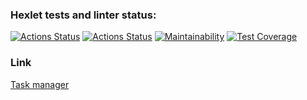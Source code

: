 ### Hexlet tests and linter status:
[![Actions Status](https://github.com/alex-j-fox/python-project-52/actions/workflows/hexlet-check.yml/badge.svg)](https://github.com/alex-j-fox/python-project-52/actions)
[![Actions Status](https://github.com/alex-j-fox/python-project-52/actions/workflows/django_ci.yml/badge.svg)](https://github.com/alex-j-fox/python-project-52/actions)
[![Maintainability](https://api.codeclimate.com/v1/badges/fac9194c877d8646a83e/maintainability)](https://codeclimate.com/github/alex-j-fox/python-project-52/maintainability)
[![Test Coverage](https://api.codeclimate.com/v1/badges/fac9194c877d8646a83e/test_coverage)](https://codeclimate.com/github/alex-j-fox/python-project-52/test_coverage)
### Link
[Task manager](https://python-project-52-5w5u.onrender.com)